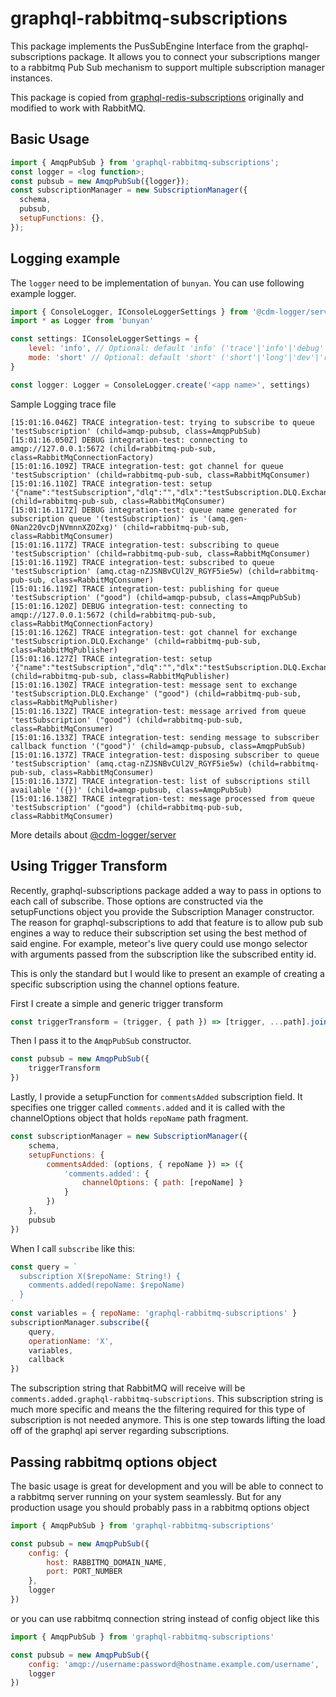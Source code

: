 # graphql-rabbitmq-subscriptions

This package implements the PusSubEngine Interface from the graphql-subscriptions package.
It allows you to connect your subscriptions manger to a rabbitmq Pub Sub mechanism to support
multiple subscription manager instances.

This package is copied from [graphql-redis-subscriptions](https://github.com/davidyaha/graphql-redis-subscriptions) originally and modified to work with RabbitMQ.

## Basic Usage

```javascript
import { AmqpPubSub } from 'graphql-rabbitmq-subscriptions';
const logger = <log function>;
const pubsub = new AmqpPubSub({logger});
const subscriptionManager = new SubscriptionManager({
  schema,
  pubsub,
  setupFunctions: {},
});
```

## Logging example

The `logger` need to be implementation of `bunyan`. You can use following example logger.

```javascript
import { ConsoleLogger, IConsoleLoggerSettings } from '@cdm-logger/server'
import * as Logger from 'bunyan'

const settings: IConsoleLoggerSettings = {
    level: 'info', // Optional: default 'info' ('trace'|'info'|'debug'|'warn'|'error'|'fatal')
    mode: 'short' // Optional: default 'short' ('short'|'long'|'dev'|'raw')
}

const logger: Logger = ConsoleLogger.create('<app name>', settings)
```

Sample Logging trace file

```
[15:01:16.046Z] TRACE integration-test: trying to subscribe to queue 'testSubscription' (child=amqp-pubsub, class=AmqpPubSub)
[15:01:16.050Z] DEBUG integration-test: connecting to amqp://127.0.0.1:5672 (child=rabbitmq-pub-sub, class=RabbitMqConnectionFactory)
[15:01:16.109Z] TRACE integration-test: got channel for queue 'testSubscription' (child=rabbitmq-pub-sub, class=RabbitMqConsumer)
[15:01:16.110Z] TRACE integration-test: setup '{"name":"testSubscription","dlq":"","dlx":"testSubscription.DLQ.Exchange"}' (child=rabbitmq-pub-sub, class=RabbitMqConsumer)
[15:01:16.117Z] DEBUG integration-test: queue name generated for subscription queue '(testSubscription)' is '(amq.gen-0Nan220vcDjNVmnnXZOZxg)' (child=rabbitmq-pub-sub, class=RabbitMqConsumer)
[15:01:16.117Z] TRACE integration-test: subscribing to queue 'testSubscription' (child=rabbitmq-pub-sub, class=RabbitMqConsumer)
[15:01:16.119Z] TRACE integration-test: subscribed to queue 'testSubscription' (amq.ctag-nZJSNBvCUl2V_RGYF5ie5w) (child=rabbitmq-pub-sub, class=RabbitMqConsumer)
[15:01:16.119Z] TRACE integration-test: publishing for queue 'testSubscription' ("good") (child=amqp-pubsub, class=AmqpPubSub)
[15:01:16.120Z] DEBUG integration-test: connecting to amqp://127.0.0.1:5672 (child=rabbitmq-pub-sub, class=RabbitMqConnectionFactory)
[15:01:16.126Z] TRACE integration-test: got channel for exchange 'testSubscription.DLQ.Exchange' (child=rabbitmq-pub-sub, class=RabbitMqPublisher)
[15:01:16.127Z] TRACE integration-test: setup '{"name":"testSubscription","dlq":"","dlx":"testSubscription.DLQ.Exchange"}' (child=rabbitmq-pub-sub, class=RabbitMqPublisher)
[15:01:16.130Z] TRACE integration-test: message sent to exchange 'testSubscription.DLQ.Exchange' ("good") (child=rabbitmq-pub-sub, class=RabbitMqPublisher)
[15:01:16.132Z] TRACE integration-test: message arrived from queue 'testSubscription' ("good") (child=rabbitmq-pub-sub, class=RabbitMqConsumer)
[15:01:16.133Z] TRACE integration-test: sending message to subscriber callback function '("good")' (child=amqp-pubsub, class=AmqpPubSub)
[15:01:16.137Z] TRACE integration-test: disposing subscriber to queue 'testSubscription' (amq.ctag-nZJSNBvCUl2V_RGYF5ie5w) (child=rabbitmq-pub-sub, class=RabbitMqConsumer)
[15:01:16.137Z] TRACE integration-test: list of subscriptions still available '({})' (child=amqp-pubsub, class=AmqpPubSub)
[15:01:16.138Z] TRACE integration-test: message processed from queue 'testSubscription' ("good") (child=rabbitmq-pub-sub, class=RabbitMqConsumer)
```

More details about [@cdm-logger/server](https://github.com/cdmbase/cdm-logger)

## Using Trigger Transform

Recently, graphql-subscriptions package added a way to pass in options to each call of subscribe.
Those options are constructed via the setupFunctions object you provide the Subscription Manager constructor.
The reason for graphql-subscriptions to add that feature is to allow pub sub engines a way to reduce their subscription set using the best method of said engine.
For example, meteor's live query could use mongo selector with arguments passed from the subscription like the subscribed entity id.

This is only the standard but I would like to present an example of creating a specific subscription using the channel options feature.

First I create a simple and generic trigger transform

```javascript
const triggerTransform = (trigger, { path }) => [trigger, ...path].join('.')
```

Then I pass it to the `AmqpPubSub` constructor.

```javascript
const pubsub = new AmqpPubSub({
    triggerTransform
})
```

Lastly, I provide a setupFunction for `commentsAdded` subscription field.
It specifies one trigger called `comments.added` and it is called with the channelOptions object that holds `repoName` path fragment.

```javascript
const subscriptionManager = new SubscriptionManager({
    schema,
    setupFunctions: {
        commentsAdded: (options, { repoName }) => ({
            'comments.added': {
                channelOptions: { path: [repoName] }
            }
        })
    },
    pubsub
})
```

When I call `subscribe` like this:

```javascript
const query = `
  subscription X($repoName: String!) {
    comments.added(repoName: $repoName)
  }
`
const variables = { repoName: 'graphql-rabbitmq-subscriptions' }
subscriptionManager.subscribe({
    query,
    operationName: 'X',
    variables,
    callback
})
```

The subscription string that RabbitMQ will receive will be `comments.added.graphql-rabbitmq-subscriptions`.
This subscription string is much more specific and means the the filtering required for this type of subscription is not needed anymore.
This is one step towards lifting the load off of the graphql api server regarding subscriptions.

## Passing rabbitmq options object

The basic usage is great for development and you will be able to connect to a rabbitmq server running on your system seamlessly.
But for any production usage you should probably pass in a rabbitmq options object

```javascript
import { AmqpPubSub } from 'graphql-rabbitmq-subscriptions'

const pubsub = new AmqpPubSub({
    config: {
        host: RABBITMQ_DOMAIN_NAME,
        port: PORT_NUMBER
    },
    logger
})
```

or you can use rabbitmq connection string instead of config object like this

```javascript
import { AmqpPubSub } from 'graphql-rabbitmq-subscriptions'

const pubsub = new AmqpPubSub({
    config: 'amqp://username:password@hostname.example.com/username',
    logger
})
```
